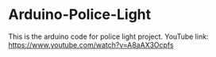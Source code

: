 # Arduino-Police-Light

This is the arduino code for police light project.
YouTube link: https://www.youtube.com/watch?v=A8aAX3Ocpfs
